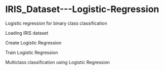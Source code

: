 # IRIS_Dataset---Logistic-Regression
Logistic regression for binary class classification

Loading IRIS dataset

Create Logistic Regression

Train Logistic Regression

Multiclass classification using Logistic Regression
